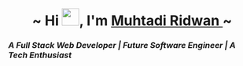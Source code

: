  <h1 align=center>~ Hi <img src="https://user-images.githubusercontent.com/1303154/88677602-1635ba80-d120-11ea-84d8-d263ba5fc3c0.gif" height=35px al=waving_hand>, I'm <a href="">Muhtadi Ridwan </a>~  
  </h1>  
</a>
 
<h3> <em><strong>A Full Stack Web Developer | Future Software Engineer | A Tech Enthusiast</em></h3>
